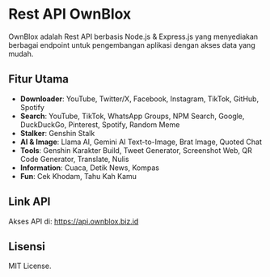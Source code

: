 # Rest API OwnBlox

OwnBlox adalah Rest API berbasis Node.js & Express.js yang menyediakan berbagai endpoint untuk pengembangan aplikasi dengan akses data yang mudah.

## Fitur Utama
- **Downloader**: YouTube, Twitter/X, Facebook, Instagram, TikTok, GitHub, Spotify 
- **Search**: YouTube, TikTok, WhatsApp Groups, NPM Search, Google, DuckDuckGo, Pinterest, Spotify, Random Meme
- **Stalker**: Genshin Stalk
- **AI & Image**: Llama AI, Gemini AI Text-to-Image, Brat Image, Quoted Chat  
- **Tools**: Genshin Karakter Build, Tweet Generator, Screenshot Web, QR Code Generator, Translate, Nulis  
- **Information**: Cuaca, Detik News, Kompas  
- **Fun**: Cek Khodam, Tahu Kah Kamu  

## Link API
Akses API di: https://api.ownblox.biz.id

## Lisensi
MIT License.

